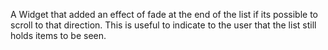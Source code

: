 A Widget that added an effect of fade at the end of the list if its possible to scroll to that
direction. This is useful to indicate to the user that the list still holds items to be seen.